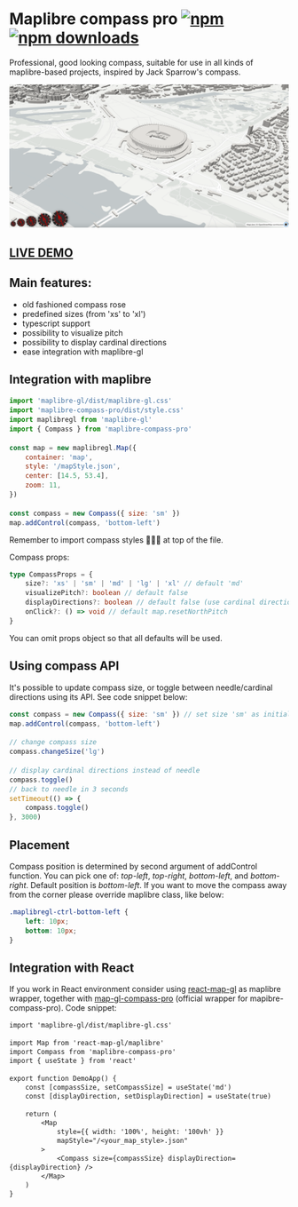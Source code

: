 # Maplibre compass pro [![npm](https://img.shields.io/npm/v/maplibre-compass-pro.svg)](https://www.npmjs.com/package/maplibre-compass-pro) [![npm downloads](https://img.shields.io/npm/dm/maplibre-compass-pro.svg)](https://www.npmjs.com/package/maplibre-compass-pro)

Professional, good looking compass, suitable for use in all kinds of maplibre-based projects, inspired by Jack Sparrow's compass.

![demo](./demo.png)

## [LIVE DEMO](https://codesandbox.io/p/sandbox/peaceful-mirzakhani-tv38ck)

## Main features:

- old fashioned compass rose
- predefined sizes (from 'xs' to 'xl')
- typescript support
- possibility to visualize pitch
- possibility to display cardinal directions
- ease integration with maplibre-gl

## Integration with maplibre

```js
import 'maplibre-gl/dist/maplibre-gl.css'
import 'maplibre-compass-pro/dist/style.css'
import maplibregl from 'maplibre-gl'
import { Compass } from 'maplibre-compass-pro'

const map = new maplibregl.Map({
	container: 'map',
	style: '/mapStyle.json',
	center: [14.5, 53.4],
	zoom: 11,
})

const compass = new Compass({ size: 'sm' })
map.addControl(compass, 'bottom-left')
```

Remember to import compass styles 🙏🙏🙏 at top of the file.

Compass props:

```ts
type CompassProps = {
	size?: 'xs' | 'sm' | 'md' | 'lg' | 'xl' // default 'md'
	visualizePitch?: boolean // default false
	displayDirections?: boolean // default false (use cardinal directions instead of needle)
	onClick?: () => void // default map.resetNorthPitch
}
```

You can omit props object so that all defaults will be used.

## Using compass API

It's possible to update compass size, or toggle between needle/cardinal directions using its API. See code snippet below:

```js
const compass = new Compass({ size: 'sm' }) // set size 'sm' as initial value, needle is used as default
map.addControl(compass, 'bottom-left')

// change compass size
compass.changeSize('lg')

// display cardinal directions instead of needle
compass.toggle()
// back to needle in 3 seconds
setTimeout(() => {
	compass.toggle()
}, 3000)
```

## Placement

Compass position is determined by second argument of addControl function. You can pick one of: _top-left_, _top-right_, _bottom-left_, and _bottom-right_. Default position is _bottom-left_. If you want to move the compass away from the corner please override maplibre class, like below:

```css
.maplibregl-ctrl-bottom-left {
	left: 10px;
	bottom: 10px;
}
```

## Integration with React

If you work in React environment consider using [react-map-gl](https://visgl.github.io/react-map-gl/) as maplibre wrapper, together with [map-gl-compass-pro](https://www.npmjs.com/package/map-gl-compass-pro) (official wrapper for mapibre-compass-pro). Code snippet:

```tsx
import 'maplibre-gl/dist/maplibre-gl.css'

import Map from 'react-map-gl/maplibre'
import Compass from 'maplibre-compass-pro'
import { useState } from 'react'

export function DemoApp() {
	const [compassSize, setCompassSize] = useState('md')
	const [displayDirection, setDisplayDirection] = useState(true)

	return (
		<Map
			style={{ width: '100%', height: '100vh' }}
			mapStyle="/<your_map_style>.json"
		>
			<Compass size={compassSize} displayDirection={displayDirection} />
		</Map>
	)
}
```
